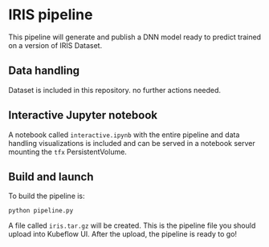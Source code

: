 # IRIS pipeline
This pipeline will generate and publish a DNN model ready to predict trained on a version of IRIS Dataset.

## Data handling
Dataset is included in this repository. no further actions needed.

## Interactive Jupyter notebook
A notebook called `interactive.ipynb` with the entire pipeline and data handling visualizations is included and can be served in a notebook server mounting the `tfx` PersistentVolume.

## Build and launch
To build the pipeline is:
```
python pipeline.py
```
A file called `iris.tar.gz` will be created. This is the pipeline file you should upload into Kubeflow UI.
After the upload, the pipeline is ready to go!